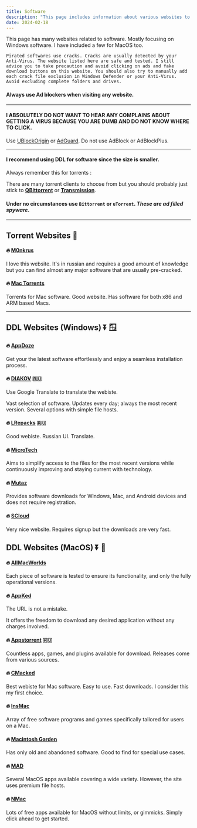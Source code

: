 ```yaml
---
title: Software
description: "This page includes information about various websites to obtain software."
date: 2024-02-18 
---
```


This page has many websites related to software. Mostly focusing on Windows software. I have included a few for MacOS too.

`Pirated softwares use cracks. Cracks are usually detected by your Anti-Virus. The website listed here are safe and tested. I still advice you to take precaution and avoid clicking on ads and fake download buttons on this website. You should also try to manually add each crack file exclusion in Windows Defender or your Anti-Virus. Avoid excluding complete folders and drives.`

#### **Always use Ad blockers when visiting any website.**
---
#### **I ABSOLUTELY DO NOT WANT TO HEAR ANY COMPLAINS ABOUT GETTING A VIRUS BECAUSE YOU ARE DUMB AND DO NOT KNOW WHERE TO CLICK.**

Use [UBlockOrigin](https://ublockorigin.com/) or [AdGuard](https://adguard.com). Do not use AdBlock or AdBlockPlus.

<!--more-->
---


#### I recommend using **DDL** for software since the size is smaller.

Always remember this for torrents : 

There are many torrent clients to choose from but you should probably just stick to [**QBittorrent**](https://www.qbittorrent.org/) or [**Transmission**](https://transmissionbt.com/).

#### Under no circumstances use `Bittorrent` or `uTorrent`. _**These are ad filled spyware**_.

---

## Torrent Websites 🧲


#### 🔥 [M0nkrus](https://w14.monkrus.ws/)

I love this website. It's in russian and requires a good amount of knowledge but you can find almost any major software that are usually pre-cracked.

#### 🔥 [Mac Torrents](https://www.torrentmac.net/)

Torrents for Mac software. Good website. Has software for both x86 and ARM based Macs.

---
## DDL Websites (Windows) ⏬ 🪟

#### 🔥 [AppDoze](https://appdoze.com/)

Get your the latest software effortlessly and enjoy a seamless installation process.

#### 🔥 [DIAKOV](https://diakov.net/) 🇷🇺

Use Google Translate to translate the webiste.

Vast selection of software. Updates every day; always the most recent version. Several options with simple file hosts.

#### 🔥 [LRepacks](https://lrepacks.net/) 🇷🇺

Good webiste. Russian UI. Translate.

#### 🔥 [MicroTech](https://programs.themicrotech.net/)

Aims to simplify access to the files for the most recent versions while continuously improving and staying current with technology.

#### 🔥 [Mutaz](https://www.mutaz.pro/)

Provides software downloads for Windows, Mac, and Android devices and does not require registration.

#### 🔥 [SCloud](https://scloud.ws/)

Very nice website. Requires signup but the downloads are very fast.

## DDL Websites (MacOS) ⏬ 🍎

#### 🔥 [AllMacWorlds](https://allmacworlds.com/)

Each piece of software is tested to ensure its functionality, and only the fully operational versions.

#### 🔥 [AppKed](https://www.macbed.com/)

The URL is not a mistake.

It offers the freedom to download any desired application without any charges involved.

#### 🔥 [Appstorrent](https://appstorrent.ru/) 🇷🇺

Countless apps, games, and plugins available for download. Releases come from various sources.

#### 🔥 [CMacked](https://cmacked.com/)

Best webiste for Mac software. Easy to use. Fast downloads. I consider this my first choice.

#### 🔥 [InsMac](https://insmac.org/)

Array of free software programs and games specifically tailored for users on a Mac.

#### 🔥 [Macintosh Garden](https://macintoshgarden.org/)

Has only old and abandoned software. Good to find for special use cases.

#### 🔥 [MAD](https://www.macappdownload.com/)

Several MacOS apps available covering a wide variety. However, the site uses premium file hosts.

#### 🔥 [NMac](https://nmac.to/now/)

Lots of free apps available for MacOS without limits, or gimmicks. Simply click ahead to get started.